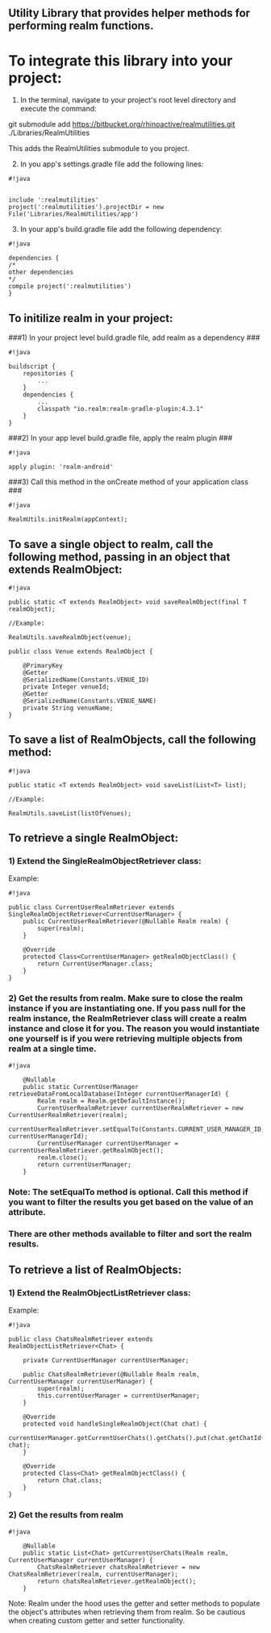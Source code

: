 ## Utility Library that provides helper methods for performing realm functions. ##

# To integrate this library into your project: #

1) In the terminal, navigate to your project's root level directory and execute the command:

git submodule add https://bitbucket.org/rhinoactive/realmutilities.git ./Libraries/RealmUtilities

This adds the RealmUtilities submodule to you project.

2) In you app's settings.gradle file add the following lines:

```
#!java


include ':realmutilities'
project(':realmutilities').projectDir = new File('Libraries/RealmUtilities/app')
```


3) In your app's build.gradle file add the following dependency:


```
#!java

dependencies {
/*
other dependencies
*/
compile project(':realmutilities')
}
```

## To initilize realm in your project:

###1) In your project level build.gradle file, add realm as a dependency ###

```
#!java

buildscript {
    repositories {
        ...
    }
    dependencies {
        ...
        classpath "io.realm:realm-gradle-plugin:4.3.1"
    }
}
```

###2) In your app level build.gradle file, apply the realm plugin ###

```
#!java

apply plugin: 'realm-android'
```

###3) Call this method in the onCreate method of your application class ###


```
#!java

RealmUtils.initRealm(appContext);
```

## To save a single object to realm, call the following method, passing in an object that extends RealmObject: ##

```
#!java

public static <T extends RealmObject> void saveRealmObject(final T realmObject);

//Example:

RealmUtils.saveRealmObject(venue);

public class Venue extends RealmObject {

    @PrimaryKey
    @Getter
    @SerializedName(Constants.VENUE_ID)
    private Integer venueId;
    @Getter
    @SerializedName(Constants.VENUE_NAME)
    private String venueName;
}

```

## To save a list of RealmObjects, call the following method: ##

```
#!java

public static <T extends RealmObject> void saveList(List<T> list);

//Example:

RealmUtils.saveList(listOfVenues);
```

## To retrieve a single RealmObject: ##

### 1) Extend the SingleRealmObjectRetriever class: ###

Example:

```
#!java

public class CurrentUserRealmRetriever extends SingleRealmObjectRetriever<CurrentUserManager> {
    public CurrentUserRealmRetriever(@Nullable Realm realm) {
        super(realm);
    }

    @Override
    protected Class<CurrentUserManager> getRealmObjectClass() {
        return CurrentUserManager.class;
    }
}
```

### 2) Get the results from realm. Make sure to close the realm instance if you are instantiating one. If you pass null for the realm instance, the RealmRetriever class will create a realm instance and close it for you. The reason you would instantiate one yourself is if you were retrieving multiple objects from realm at a single time. ###

```
#!java

    @Nullable
    public static CurrentUserManager retrieveDataFromLocalDatabase(Integer currentUserManagerId) {
        Realm realm = Realm.getDefaultInstance();
        CurrentUserRealmRetriever currentUserRealmRetriever = new CurrentUserRealmRetriever(realm);
        currentUserRealmRetriever.setEqualTo(Constants.CURRENT_USER_MANAGER_ID, currentUserManagerId);
        CurrentUserManager currentUserManager = currentUserRealmRetriever.getRealmObject();
        realm.close();
        return currentUserManager;
    }
```

### Note: The setEqualTo method is optional. Call this method if you want to filter the results you get based on the value of an attribute. ###

### There are other methods available to filter and sort the realm results. ###


## To retrieve a list of RealmObjects: ##

### 1) Extend the RealmObjectListRetriever class: ###

Example: 

```
#!java

public class ChatsRealmRetriever extends RealmObjectListRetriever<Chat> {

	private CurrentUserManager currentUserManager;

    public ChatsRealmRetriever(@Nullable Realm realm, CurrentUserManager currentUserManager) {
        super(realm);
		this.currentUserManager = currentUserManager;
    }

    @Override
    protected void handleSingleRealmObject(Chat chat) {
        currentUserManager.getCurrentUserChats().getChats().put(chat.getChatId(), chat);
    }

    @Override
    protected Class<Chat> getRealmObjectClass() {
        return Chat.class;
    }
}
```

### 2) Get the results from realm ###

```
#!java

    @Nullable
    public static List<Chat> getCurrentUserChats(Realm realm, CurrentUserManager currentUserManager) {
        ChatsRealmRetriever chatsRealmRetriever = new ChatsRealmRetriever(realm, currentUserManager);
        return chatsRealmRetriever.getRealmObject();
    }
```

Note: Realm under the hood uses the getter and setter methods to populate the object's attributes when retrieving them from realm. So be cautious when creating custom getter and setter functionality.